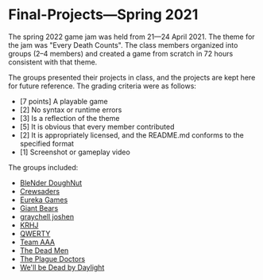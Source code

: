# Final-Projects—Spring 2021

The spring 2022 game jam was held from 21—24 April 2021. The theme for the jam was "Every Death Counts". The class members organized into groups (2–4 members) and created a game from scratch in 72 hours consistent with that theme.

The groups presented their projects in class, and the projects are kept here for future reference. The grading criteria were as follows:
 * [7 points] A playable game
 * [2] No syntax or runtime errors
 * [3] Is a reflection of the theme
 * [5] It is obvious that every member contributed
 * [2] It is appropriately licensed, and the README.md conforms to the specified format
 * [1] Screenshot or gameplay video

The groups included:
 * [BleNder DoughNut](https://github.com/BL-MSHC-C220/Final-Projects-S21/tree/main/BleNder-DoughNut)
 * [Crewsaders](https://github.com/BL-MSHC-C220/Final-Projects-S21/tree/main/Crewsaders)
 * [Eureka Games](https://github.com/BL-MSHC-C220/Final-Projects-S21/tree/main/Eureka-Games)
 * [Giant Bears](https://github.com/BL-MSHC-C220/Final-Projects-S21/tree/main/Giant-Bears)
 * [graychell joshen](https://github.com/BL-MSHC-C220/Final-Projects-S21/tree/main/graychell-joshen)
 * [KRHJ](https://github.com/BL-MSHC-C220/Final-Projects-S21/tree/main/KRHJ)
 * [QWERTY](https://github.com/BL-MSHC-C220/Final-Projects-S21/tree/main/QWERTY)
 * [Team AAA](https://github.com/BL-MSHC-C220/Final-Projects-S21/tree/main/TEAM-AAA)
 * [The Dead Men](https://github.com/BL-MSHC-C220/Final-Projects-S21/tree/main/The-Dead-Men)
 * [The Plague Doctors](https://github.com/BL-MSHC-C220/Final-Projects-S21/tree/main/The-Plague-Doctors)
 * [We'll be Dead by Daylight](https://github.com/BL-MSHC-C220/Final-Projects-S21/tree/main/Well-Be-Dead-by-Daylight)
 